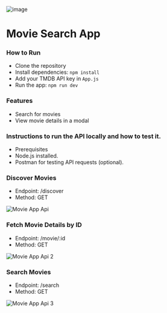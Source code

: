 ![image](https://github.com/user-attachments/assets/d0414fec-c3dc-4e79-99ae-97d395c0c6fd)

# Movie Search App

### How to Run
- Clone the repository
- Install dependencies: `npm install`
- Add your TMDB API key in `App.js`
- Run the app: `npm run dev`

### Features
- Search for movies
- View movie details in a modal

### Instructions to run the API locally and how to test it.
- Prerequisites
- Node.js installed.
- Postman for testing API requests (optional).

### Discover Movies
- Endpoint: /discover
- Method: GET
  
![Movie App Api](https://github.com/user-attachments/assets/8c27e66c-0c35-46ce-8cfe-32d163094ab1)

### Fetch Movie Details by ID
- Endpoint: /movie/:id
- Method: GET
  
![Movie App Api 2](https://github.com/user-attachments/assets/04ec2063-2245-4384-893c-f677a2e96f73)

### Search Movies
- Endpoint: /search
- Method: GET
  
![Movie App Api 3](https://github.com/user-attachments/assets/db188ac6-8e10-463f-b2d7-eb2234cb789d)


